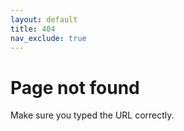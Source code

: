 ```yaml
---
layout: default
title: 404
nav_exclude: true
---
```


# Page not found

Make sure you typed the URL correctly.
